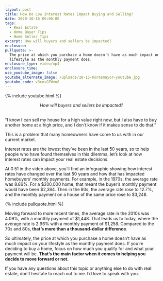 ```yaml
---
layout: post
title: How Do Low Interest Rates Impact Buying and Selling?
date: 2020-10-16 00:00:00
tags:
  - Real Estate
  - Home Buyer Tips
  - Home Seller Tips
excerpt: How will buyers and sellers be impacted?
enclosure:
pullquote: >-
  The price at which you purchase a home doesn’t have as much impact on your
  lifestyle as the monthly payment does.
enclosure_type: video/mp4
enclosure_time:
use_youtube_image: false
youtube_alternate_image: /uploads/10-15-montemayor-youtube.jpg
youtube_code: v3cosGFWvo8
---
```


{% include youtube.html %}

<center><em>How will buyers and sellers be impacted?</em></center>

<br>“I know I can sell my house for a high value right now, but I also have to buy another home at a high price, and I don’t know if it makes sense to do that.”

This is a problem that many homeowners have come to us with in our current market.

Interest rates are the lowest they’ve been in the last 50 years, so to help people who have found themselves in this dilemma, let’s look at how interest rates can impact your real estate decisions.

At 0:51 in the video above, you’ll find an infographic showing how interest rates have changed over the last 50 years and how that has impacted homebuyers’ monthly payments. For example, in the 1970s, the average rate was 8.86%. For a $300,000 home, that meant the buyer’s monthly payment would have been $2,384. Then in the 80s, the average rate rose to 12.7%, and the monthly payment on a house of the same price rose to $3,248.

{% include pullquote.html %}

Moving forward to more recent times, the average rate in the 2010s was 4.09%, with a monthly payment of $1,448. That leads us to today, where the average rate is 2.96% with a monthly payment of $1,258. Compared to the 70s and 80s, **that’s more than a thousand-dollar difference**.

So ultimately, the price at which you purchase a home doesn’t have as much impact on your lifestyle as the monthly payment does. If you’re deciding to buy a home, focus on how much you qualify for and what your payment will be. **That’s the main factor when it comes to helping you decide to move forward or not**.

If you have any questions about this topic or anything else to do with real estate, don’t hesitate to reach out to me. I’d love to speak with you.